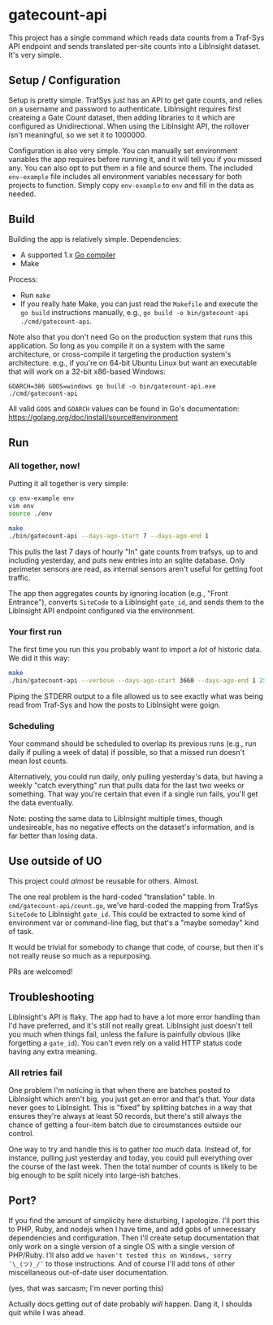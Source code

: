 # gatecount-api

This project has a single command which reads data counts from a Traf-Sys API
endpoint and sends translated per-site counts into a LibInsight dataset.  It's
very simple.

## Setup / Configuration

Setup is pretty simple.  TrafSys just has an API to get gate counts, and relies
on a username and password to authenticate.  LibInsight requires first
createing a Gate Count dataset, then adding libraries to it which are
configured as Unidirectional.  When using the LibInsight API, the rollover
isn't meaningful, so we set it to 1000000.

Configuration is also very simple.  You can manually set environment variables
the app requires before running it, and it will tell you if you missed any.
You can also opt to put them in a file and source them.  The included
`env-example` file includes all environment variables necessary for both
projects to function.  Simply copy `env-example` to `env` and fill in the data
as needed.

## Build

Building the app is relatively simple.  Dependencies:

- A supported 1.x [Go compiler](https://golang.org/dl/)
- Make

Process:

- Run `make`
- If you really hate Make, you can just read the `Makefile` and execute the `go
  build` instructions manually, e.g., `go build -o bin/gatecount-api
  ./cmd/gatecount-api`.

Note also that you don't need Go on the production system that runs this
application.  So long as you compile it on a system with the same architecture,
or cross-compile it targeting the production system's architecture.  e.g., if
you're on 64-bit Ubuntu Linux but want an executable that will work on a 32-bit
x86-based Windows:

    GOARCH=386 GOOS=windows go build -o bin/gatecount-api.exe ./cmd/gatecount-api

All valid `GOOS` and `GOARCH` values can be found in Go's documentation:
https://golang.org/doc/install/source#environment

## Run

### All together, now!

Putting it all together is very simple:

```bash
cp env-example env
vim env
source ./env

make
./bin/gatecount-api --days-ago-start 7 --days-ago-end 1
```

This pulls the last 7 days of hourly "In" gate counts from trafsys, up to
and including yesterday, and puts new entries into an sqlite database.  Only
perimeter sensors are read, as internal sensors aren't useful for getting foot
traffic.

The app then aggregates counts by ignoring location (e.g., "Front Entrance"),
converts `SiteCode` to a LibInsight `gate_id`, and sends them to the LibInsight
API endpoint configured via the environment.

### Your first run

The first time you run this you probably want to import a *lot* of historic data.  We did it this way:

```bash
make
./bin/gatecount-api --verbose --days-ago-start 3660 --days-ago-end 1 2>log
```

Piping the STDERR output to a file allowed us to see exactly what was being
read from Traf-Sys and how the posts to LibInsight were goign.

### Scheduling

Your command should be scheduled to overlap its previous runs (e.g., run daily
if pulling a week of data) if possible, so that a missed run doesn't mean lost
counts.

Alternatively, you could run daily, only pulling yesterday's data, but having a
weekly "catch everything" run that pulls data for the last two weeks or
something.  That way you're certain that even if a single run fails, you'll get
the data eventually.

Note: posting the same data to LibInsight multiple times, though undesireable,
has no negative effects on the dataset's information, and is far better than
losing data.

## Use outside of UO

This project could *almost* be reusable for others.  Almost.

The one real problem is the hard-coded "translation" table.  In
`cmd/gatecount-api/count.go`, we've hard-coded the mapping from TrafSys
`SiteCode` to LibInsight `gate_id`.  This could be extracted to some kind of
environment var or command-line flag, but that's a "maybe someday" kind of
task.

It would be trivial for somebody to change that code, of course, but then it's
not really reuse so much as a repurposing.

PRs are welcomed!

## Troubleshooting

LibInsight's API is flaky.  The app had to have a lot more error handling than
I'd have preferred, and it's still not really great.  LibInsight just doesn't
tell you much when things fail, unless the failure is painfully obvious (like
forgetting a `gate_id`).  You can't even rely on a valid HTTP status code
having any extra meaning.

### All retries fail

One problem I'm noticing is that when there are batches posted to LibInsight
which aren't big, you just get an error and that's that.  Your data never goes
to LibInsight.  This is "fixed" by splitting batches in a way that ensures
they're always at least 50 records, but there's still always the chance of
getting a four-item batch due to circumstances outside our control.

One way to try and handle this is to gather *too much* data.  Instead of, for
instance, pulling just yesterday and today, you could pull everything over the
course of the last week.  Then the total number of counts is likely to be big
enough to be split nicely into large-ish batches.

## Port?

If you find the amount of simplicity here disturbing, I apologize.  I'll port
this to PHP, Ruby, and nodejs when I have time, and add gobs of unnecessary
dependencies and configuration.  Then I'll create setup documentation that only
work on a single version of a single OS with a single version of PHP/Ruby.
I'll also add `we haven't tested this on Windows, sorry ¯\_(ツ)_/¯` to those
instructions.  And of course I'll add tons of other miscellaneous out-of-date
user documentation.

(yes, that was sarcasm; I'm never porting this)

Actually docs getting out of date probably *will* happen.  Dang it, I shoulda
quit while I was ahead.
